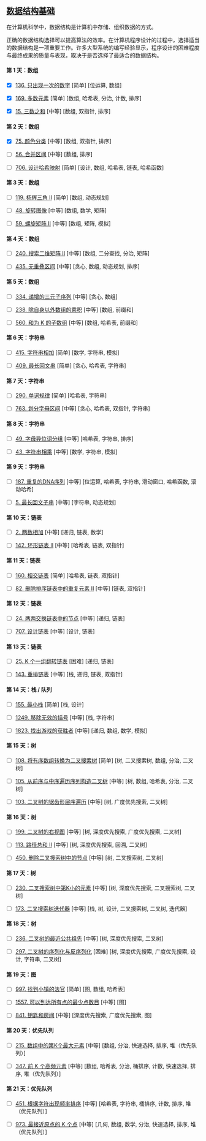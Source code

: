 [数据结构基础](https://leetcode-cn.com/study-plan/data-structures/)
-----

在计算机科学中，数据结构是计算机中存储、组织数据的方式。

正确的数据结构选择可以提高算法的效率。在计算机程序设计的过程中，选择适当的数据结构是一项重要工作。许多大型系统的编写经验显示，程序设计的困难程度与最终成果的质量与表现，取决于是否选择了最适合的数据结构。

#### 第 1 天：数组

- [x] [136. 只出现一次的数字](https://leetcode-cn.com/problems/single-number/) [简单] [位运算, 数组]

- [x] [169. 多数元素](https://leetcode-cn.com/problems/majority-element/) [简单] [数组, 哈希表, 分治, 计数, 排序]

- [x] [15. 三数之和](https://leetcode-cn.com/problems/3sum/) [中等] [数组, 双指针, 排序]


#### 第 2 天：数组

- [x] [75. 颜色分类](https://leetcode-cn.com/problems/sort-colors/) [中等] [数组, 双指针, 排序]

- [ ] [56. 合并区间](https://leetcode-cn.com/problems/merge-intervals/) [中等] [数组, 排序]

- [ ] [706. 设计哈希映射](https://leetcode-cn.com/problems/design-hashmap/) [简单] [设计, 数组, 哈希表, 链表, 哈希函数]


#### 第 3 天：数组

- [ ] [119. 杨辉三角 II](https://leetcode-cn.com/problems/pascals-triangle-ii/) [简单] [数组, 动态规划]

- [ ] [48. 旋转图像](https://leetcode-cn.com/problems/rotate-image/) [中等] [数组, 数学, 矩阵]

- [ ] [59. 螺旋矩阵 II](https://leetcode-cn.com/problems/spiral-matrix-ii/) [中等] [数组, 矩阵, 模拟]


#### 第 4 天：数组

- [ ] [240. 搜索二维矩阵 II](https://leetcode-cn.com/problems/search-a-2d-matrix-ii/) [中等] [数组, 二分查找, 分治, 矩阵]

- [ ] [435. 无重叠区间](https://leetcode-cn.com/problems/non-overlapping-intervals/) [中等] [贪心, 数组, 动态规划, 排序]


#### 第 5 天：数组

- [ ] [334. 递增的三元子序列](https://leetcode-cn.com/problems/increasing-triplet-subsequence/) [中等] [贪心, 数组]

- [ ] [238. 除自身以外数组的乘积](https://leetcode-cn.com/problems/product-of-array-except-self/) [中等] [数组, 前缀和]

- [ ] [560. 和为 K 的子数组](https://leetcode-cn.com/problems/subarray-sum-equals-k/) [中等] [数组, 哈希表, 前缀和]


#### 第 6 天：字符串

- [ ] [415. 字符串相加](https://leetcode-cn.com/problems/add-strings/) [简单] [数学, 字符串, 模拟]

- [ ] [409. 最长回文串](https://leetcode-cn.com/problems/longest-palindrome/) [简单] [贪心, 哈希表, 字符串]


#### 第 7 天：字符串

- [ ] [290. 单词规律](https://leetcode-cn.com/problems/word-pattern/) [简单] [哈希表, 字符串]

- [ ] [763. 划分字母区间](https://leetcode-cn.com/problems/partition-labels/) [中等] [贪心, 哈希表, 双指针, 字符串]


#### 第 8 天：字符串

- [ ] [49. 字母异位词分组](https://leetcode-cn.com/problems/group-anagrams/) [中等] [哈希表, 字符串, 排序]

- [ ] [43. 字符串相乘](https://leetcode-cn.com/problems/multiply-strings/) [中等] [数学, 字符串, 模拟]


#### 第 9 天：字符串

- [ ] [187. 重复的DNA序列](https://leetcode-cn.com/problems/repeated-dna-sequences/) [中等] [位运算, 哈希表, 字符串, 滑动窗口, 哈希函数, 滚动哈希]

- [ ] [5. 最长回文子串](https://leetcode-cn.com/problems/longest-palindromic-substring/) [中等] [字符串, 动态规划]


#### 第 10 天：链表

- [ ] [2. 两数相加](https://leetcode-cn.com/problems/add-two-numbers/) [中等] [递归, 链表, 数学]

- [ ] [142. 环形链表 II](https://leetcode-cn.com/problems/linked-list-cycle-ii/) [中等] [哈希表, 链表, 双指针]


#### 第 11 天：链表

- [ ] [160. 相交链表](https://leetcode-cn.com/problems/intersection-of-two-linked-lists/) [简单] [哈希表, 链表, 双指针]

- [ ] [82. 删除排序链表中的重复元素 II](https://leetcode-cn.com/problems/remove-duplicates-from-sorted-list-ii/) [中等] [链表, 双指针]


#### 第 12 天：链表

- [ ] [24. 两两交换链表中的节点](https://leetcode-cn.com/problems/swap-nodes-in-pairs/) [中等] [递归, 链表]

- [ ] [707. 设计链表](https://leetcode-cn.com/problems/design-linked-list/) [中等] [设计, 链表]


#### 第 13 天：链表

- [ ] [25. K 个一组翻转链表](https://leetcode-cn.com/problems/reverse-nodes-in-k-group/) [困难] [递归, 链表]

- [ ] [143. 重排链表](https://leetcode-cn.com/problems/reorder-list/) [中等] [栈, 递归, 链表, 双指针]


#### 第 14 天：栈 / 队列

- [ ] [155. 最小栈](https://leetcode-cn.com/problems/min-stack/) [简单] [栈, 设计]

- [ ] [1249. 移除无效的括号](https://leetcode-cn.com/problems/minimum-remove-to-make-valid-parentheses/) [中等] [栈, 字符串]

- [ ] [1823. 找出游戏的获胜者](https://leetcode-cn.com/problems/find-the-winner-of-the-circular-game/) [中等] [递归, 数组, 数学, 模拟]


#### 第 15 天：树

- [ ] [108. 将有序数组转换为二叉搜索树](https://leetcode-cn.com/problems/convert-sorted-array-to-binary-search-tree/) [简单] [树, 二叉搜索树, 数组, 分治, 二叉树]

- [ ] [105. 从前序与中序遍历序列构造二叉树](https://leetcode-cn.com/problems/construct-binary-tree-from-preorder-and-inorder-traversal/) [中等] [树, 数组, 哈希表, 分治, 二叉树]

- [ ] [103. 二叉树的锯齿形层序遍历](https://leetcode-cn.com/problems/binary-tree-zigzag-level-order-traversal/) [中等] [树, 广度优先搜索, 二叉树]


#### 第 16 天：树

- [ ] [199. 二叉树的右视图](https://leetcode-cn.com/problems/binary-tree-right-side-view/) [中等] [树, 深度优先搜索, 广度优先搜索, 二叉树]

- [ ] [113. 路径总和 II](https://leetcode-cn.com/problems/path-sum-ii/) [中等] [树, 深度优先搜索, 回溯, 二叉树]

- [ ] [450. 删除二叉搜索树中的节点](https://leetcode-cn.com/problems/delete-node-in-a-bst/) [中等] [树, 二叉搜索树, 二叉树]


#### 第 17 天：树

- [ ] [230. 二叉搜索树中第K小的元素](https://leetcode-cn.com/problems/kth-smallest-element-in-a-bst/) [中等] [树, 深度优先搜索, 二叉搜索树, 二叉树]

- [ ] [173. 二叉搜索树迭代器](https://leetcode-cn.com/problems/binary-search-tree-iterator/) [中等] [栈, 树, 设计, 二叉搜索树, 二叉树, 迭代器]


#### 第 18 天：树

- [ ] [236. 二叉树的最近公共祖先](https://leetcode-cn.com/problems/lowest-common-ancestor-of-a-binary-tree/) [中等] [树, 深度优先搜索, 二叉树]

- [ ] [297. 二叉树的序列化与反序列化](https://leetcode-cn.com/problems/serialize-and-deserialize-binary-tree/) [困难] [树, 深度优先搜索, 广度优先搜索, 设计, 字符串, 二叉树]


#### 第 19 天：图

- [ ] [997. 找到小镇的法官](https://leetcode-cn.com/problems/find-the-town-judge/) [简单] [图, 数组, 哈希表]

- [ ] [1557. 可以到达所有点的最少点数目](https://leetcode-cn.com/problems/minimum-number-of-vertices-to-reach-all-nodes/) [中等] [图]

- [ ] [841. 钥匙和房间](https://leetcode-cn.com/problems/keys-and-rooms/) [中等] [深度优先搜索, 广度优先搜索, 图]


#### 第 20 天：优先队列

- [ ] [215. 数组中的第K个最大元素](https://leetcode-cn.com/problems/kth-largest-element-in-an-array/) [中等] [数组, 分治, 快速选择, 排序, 堆（优先队列）]

- [ ] [347. 前 K 个高频元素](https://leetcode-cn.com/problems/top-k-frequent-elements/) [中等] [数组, 哈希表, 分治, 桶排序, 计数, 快速选择, 排序, 堆（优先队列）]


#### 第 21 天：优先队列

- [ ] [451. 根据字符出现频率排序](https://leetcode-cn.com/problems/sort-characters-by-frequency/) [中等] [哈希表, 字符串, 桶排序, 计数, 排序, 堆（优先队列）]

- [ ] [973. 最接近原点的 K 个点](https://leetcode-cn.com/problems/k-closest-points-to-origin/) [中等] [几何, 数组, 数学, 分治, 快速选择, 排序, 堆（优先队列）]

